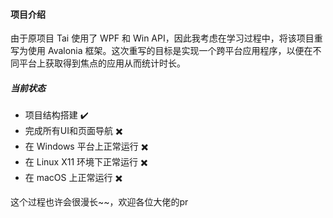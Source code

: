 #### 项目介绍

由于原项目 Tai 使用了 WPF 和 Win API，因此我考虑在学习过程中，将该项目重写为使用 Avalonia 框架。这次重写的目标是实现一个跨平台应用程序，以便在不同平台上获取得到焦点的应用从而统计时长。

##### 当前状态

- 项目结构搭建 ✔️
- 完成所有UI和页面导航  ✖️
- 在 Windows 平台上正常运行 ✖️
- 在 Linux X11 环境下正常运行 ✖️
- 在 macOS 上正常运行 ✖️

这个过程也许会很漫长~~，欢迎各位大佬的pr